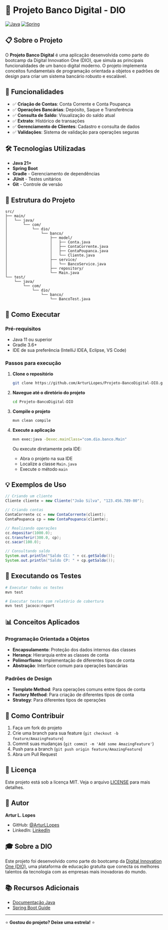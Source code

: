 # 🏦 Projeto Banco Digital - DIO


[![Java](https://img.shields.io/badge/Java-ED8B00?style=flat&logo=java&logoColor=white)](https://www.oracle.com/java/)
[![Spring](https://img.shields.io/badge/Spring-6DB33F?style=flat&logo=spring&logoColor=white)](https://spring.io/)

## 📋 Sobre o Projeto

O **Projeto Banco Digital** é uma aplicação desenvolvida como parte do bootcamp da Digital Innovation One (DIO), que simula as principais funcionalidades de um banco digital moderno. O projeto implementa conceitos fundamentais de programação orientada a objetos e padrões de design para criar um sistema bancário robusto e escalável.

## 🚀 Funcionalidades

- ✅ **Criação de Contas**: Conta Corrente e Conta Poupança
- ✅ **Operações Bancárias**: Depósito, Saque e Transferência
- ✅ **Consulta de Saldo**: Visualização do saldo atual
- ✅ **Extrato**: Histórico de transações
- ✅ **Gerenciamento de Clientes**: Cadastro e consulta de dados
- ✅ **Validações**: Sistema de validação para operações seguras

## 🛠️ Tecnologias Utilizadas

- **Java 21+**
- **Spring Boot** 
- **Gradle** - Gerenciamento de dependências
- **JUnit** - Testes unitários
- **Git** - Controle de versão

## 📁 Estrutura do Projeto

```
src/
├── main/
│   └── java/
│       └── com/
│           └── dio/
│               └── banco/
│                   ├── model/
│                   │   ├── Conta.java
│                   │   ├── ContaCorrente.java
│                   │   ├── ContaPoupanca.java
│                   │   └── Cliente.java
│                   ├── service/
│                   │   └── BancoService.java
│                   ├── repository/
│                   └── Main.java
└── test/
    └── java/
        └── com/
            └── dio/
                └── banco/
                    └── BancoTest.java
```

## 🔧 Como Executar

### Pré-requisitos

- Java 11 ou superior
- Gradle 3.6+
- IDE de sua preferência (IntelliJ IDEA, Eclipse, VS Code)

### Passos para execução

1. **Clone o repositório**
   ```bash
   git clone https://github.com/ArturLLopes/Projeto-BancoDigital-DIO.git
   ```

2. **Navegue até o diretório do projeto**
   ```bash
   cd Projeto-BancoDigital-DIO
   ```

3. **Compile o projeto**
   ```bash
   mvn clean compile
   ```

4. **Execute a aplicação**
   ```bash
   mvn exec:java -Dexec.mainClass="com.dio.banco.Main"
   ```

   Ou execute diretamente pela IDE:
   - Abra o projeto na sua IDE
   - Localize a classe `Main.java`
   - Execute o método `main`

## 💡 Exemplos de Uso

```java
// Criando um cliente
Cliente cliente = new Cliente("João Silva", "123.456.789-00");

// Criando contas
ContaCorrente cc = new ContaCorrente(client);
ContaPoupanca cp = new ContaPoupanca(cliente);

// Realizando operações
cc.depositar(1000.0);
cc.transferir(300.0, cp);
cc.sacar(100.0);

// Consultando saldo
System.out.println("Saldo CC: " + cc.getSaldo());
System.out.println("Saldo CP: " + cp.getSaldo());
```

## 🧪 Executando os Testes

```bash
# Executar todos os testes
mvn test

# Executar testes com relatório de cobertura
mvn test jacoco:report
```

## 📊 Conceitos Aplicados

### Programação Orientada a Objetos
- **Encapsulamento**: Proteção dos dados internos das classes
- **Herança**: Hierarquia entre as classes de conta
- **Polimorfismo**: Implementação de diferentes tipos de conta
- **Abstração**: Interface comum para operações bancárias

### Padrões de Design
- **Template Method**: Para operações comuns entre tipos de conta
- **Factory Method**: Para criação de diferentes tipos de conta
- **Strategy**: Para diferentes tipos de operações

## 🤝 Como Contribuir

1. Faça um fork do projeto
2. Crie uma branch para sua feature (`git checkout -b feature/AmazingFeature`)
3. Commit suas mudanças (`git commit -m 'Add some AmazingFeature'`)
4. Push para a branch (`git push origin feature/AmazingFeature`)
5. Abra um Pull Request

## 📝 Licença

Este projeto está sob a licença MIT. Veja o arquivo [LICENSE](LICENSE) para mais detalhes.

## 👤 Autor

**Artur L. Lopes**

- GitHub: [@ArturLLopes](https://github.com/ArturLLopes)
- LinkedIn: [LinkedIn](www.linkedin.com/in/arturlageslopes)

## 🎓 Sobre a DIO

Este projeto foi desenvolvido como parte do bootcamp da [Digital Innovation One (DIO)](https://dio.me/), uma plataforma de educação gratuita que conecta os melhores talentos da tecnologia com as empresas mais inovadoras do mundo.

## 📚 Recursos Adicionais

- [Documentação Java](https://docs.oracle.com/en/java/)
- [Spring Boot Guide](https://spring.io/guides)

---

⭐ **Gostou do projeto? Deixe uma estrela!** ⭐
